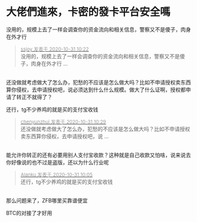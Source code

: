 # 大佬們進來，卡密的發卡平台安全嗎


没用的，规模上去了一样会调查你的资金流向和相关信息，警察又不是傻子，肉身在外才行

<div class="quote"><blockquote><font size="2"><a href="https://www.hostloc.com/forum.php?mod=redirect&amp;goto=findpost&amp;pid=9379603&amp;ptid=760490" target="_blank"><font color="#999999">ssjoy 发表于 2020-10-31 10:22</font></a></font><br />
没用的，规模上去了一样会调查你的资金流向和相关信息，警察又不是傻子，肉身在外才行 ...</blockquote></div><br />
还没做就考虑做大了怎么办，犯愁的不应该是怎么做大吗？比如不申请授权卖东西算你侵权，去申请授权吧，说必须达到什么什么规模。做大了什么证啊，授权都申请了转正不就得了？

还行，tg不少养鸡的就是买的支付宝收钱

<div class="quote"><blockquote><font size="2"><a href="https://www.hostloc.com/forum.php?mod=redirect&amp;goto=findpost&amp;pid=9379640&amp;ptid=760490" target="_blank"><font color="#999999">chenyunzhui 发表于 2020-10-31 10:29</font></a></font><br />
还没做就考虑做大了怎么办，犯愁的不应该是怎么做大吗？比如不申请授权卖东西算你侵权，去申请授权吧，说 ...</blockquote></div><br />
能允许你转正的还有必要用别人支付宝收款？这种就是自己收款又怕啥，说来说去你好像说的也不过是盗版，还以为什么行业呢

<div class="quote"><blockquote><font size="2"><a href="https://www.hostloc.com/forum.php?mod=redirect&amp;goto=findpost&amp;pid=9379541&amp;ptid=760490" target="_blank"><font color="#999999">Alanku 发表于 2020-10-31 10:05</font></a></font><br />
还行，tg不少养鸡的就是买的支付宝收钱</blockquote></div><br />
那么问题来了，ZFB哪里买靠谱便宜<img src="static/image/smiley/yct/011.gif" smilieid="33" border="0" alt="" />

BTC的对接了才好用
